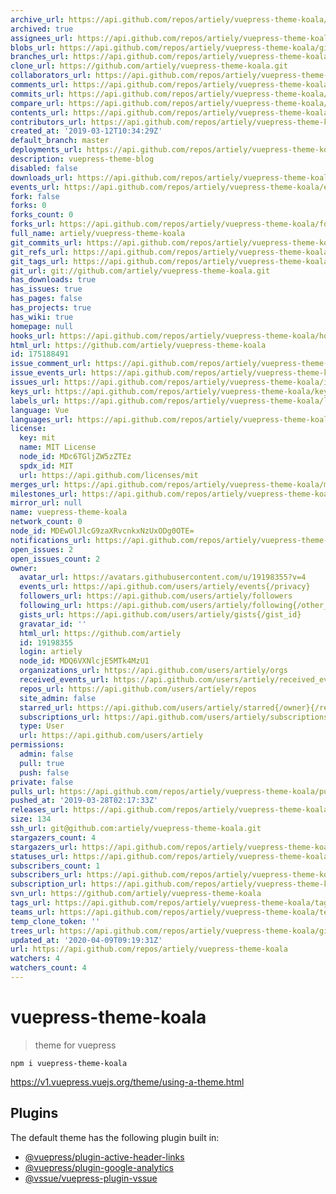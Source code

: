 ```yaml
---
archive_url: https://api.github.com/repos/artiely/vuepress-theme-koala/{archive_format}{/ref}
archived: true
assignees_url: https://api.github.com/repos/artiely/vuepress-theme-koala/assignees{/user}
blobs_url: https://api.github.com/repos/artiely/vuepress-theme-koala/git/blobs{/sha}
branches_url: https://api.github.com/repos/artiely/vuepress-theme-koala/branches{/branch}
clone_url: https://github.com/artiely/vuepress-theme-koala.git
collaborators_url: https://api.github.com/repos/artiely/vuepress-theme-koala/collaborators{/collaborator}
comments_url: https://api.github.com/repos/artiely/vuepress-theme-koala/comments{/number}
commits_url: https://api.github.com/repos/artiely/vuepress-theme-koala/commits{/sha}
compare_url: https://api.github.com/repos/artiely/vuepress-theme-koala/compare/{base}...{head}
contents_url: https://api.github.com/repos/artiely/vuepress-theme-koala/contents/{+path}
contributors_url: https://api.github.com/repos/artiely/vuepress-theme-koala/contributors
created_at: '2019-03-12T10:34:29Z'
default_branch: master
deployments_url: https://api.github.com/repos/artiely/vuepress-theme-koala/deployments
description: vuepress-theme-blog
disabled: false
downloads_url: https://api.github.com/repos/artiely/vuepress-theme-koala/downloads
events_url: https://api.github.com/repos/artiely/vuepress-theme-koala/events
fork: false
forks: 0
forks_count: 0
forks_url: https://api.github.com/repos/artiely/vuepress-theme-koala/forks
full_name: artiely/vuepress-theme-koala
git_commits_url: https://api.github.com/repos/artiely/vuepress-theme-koala/git/commits{/sha}
git_refs_url: https://api.github.com/repos/artiely/vuepress-theme-koala/git/refs{/sha}
git_tags_url: https://api.github.com/repos/artiely/vuepress-theme-koala/git/tags{/sha}
git_url: git://github.com/artiely/vuepress-theme-koala.git
has_downloads: true
has_issues: true
has_pages: false
has_projects: true
has_wiki: true
homepage: null
hooks_url: https://api.github.com/repos/artiely/vuepress-theme-koala/hooks
html_url: https://github.com/artiely/vuepress-theme-koala
id: 175188491
issue_comment_url: https://api.github.com/repos/artiely/vuepress-theme-koala/issues/comments{/number}
issue_events_url: https://api.github.com/repos/artiely/vuepress-theme-koala/issues/events{/number}
issues_url: https://api.github.com/repos/artiely/vuepress-theme-koala/issues{/number}
keys_url: https://api.github.com/repos/artiely/vuepress-theme-koala/keys{/key_id}
labels_url: https://api.github.com/repos/artiely/vuepress-theme-koala/labels{/name}
language: Vue
languages_url: https://api.github.com/repos/artiely/vuepress-theme-koala/languages
license:
  key: mit
  name: MIT License
  node_id: MDc6TGljZW5zZTEz
  spdx_id: MIT
  url: https://api.github.com/licenses/mit
merges_url: https://api.github.com/repos/artiely/vuepress-theme-koala/merges
milestones_url: https://api.github.com/repos/artiely/vuepress-theme-koala/milestones{/number}
mirror_url: null
name: vuepress-theme-koala
network_count: 0
node_id: MDEwOlJlcG9zaXRvcnkxNzUxODg0OTE=
notifications_url: https://api.github.com/repos/artiely/vuepress-theme-koala/notifications{?since,all,participating}
open_issues: 2
open_issues_count: 2
owner:
  avatar_url: https://avatars.githubusercontent.com/u/19198355?v=4
  events_url: https://api.github.com/users/artiely/events{/privacy}
  followers_url: https://api.github.com/users/artiely/followers
  following_url: https://api.github.com/users/artiely/following{/other_user}
  gists_url: https://api.github.com/users/artiely/gists{/gist_id}
  gravatar_id: ''
  html_url: https://github.com/artiely
  id: 19198355
  login: artiely
  node_id: MDQ6VXNlcjE5MTk4MzU1
  organizations_url: https://api.github.com/users/artiely/orgs
  received_events_url: https://api.github.com/users/artiely/received_events
  repos_url: https://api.github.com/users/artiely/repos
  site_admin: false
  starred_url: https://api.github.com/users/artiely/starred{/owner}{/repo}
  subscriptions_url: https://api.github.com/users/artiely/subscriptions
  type: User
  url: https://api.github.com/users/artiely
permissions:
  admin: false
  pull: true
  push: false
private: false
pulls_url: https://api.github.com/repos/artiely/vuepress-theme-koala/pulls{/number}
pushed_at: '2019-03-28T02:17:33Z'
releases_url: https://api.github.com/repos/artiely/vuepress-theme-koala/releases{/id}
size: 134
ssh_url: git@github.com:artiely/vuepress-theme-koala.git
stargazers_count: 4
stargazers_url: https://api.github.com/repos/artiely/vuepress-theme-koala/stargazers
statuses_url: https://api.github.com/repos/artiely/vuepress-theme-koala/statuses/{sha}
subscribers_count: 1
subscribers_url: https://api.github.com/repos/artiely/vuepress-theme-koala/subscribers
subscription_url: https://api.github.com/repos/artiely/vuepress-theme-koala/subscription
svn_url: https://github.com/artiely/vuepress-theme-koala
tags_url: https://api.github.com/repos/artiely/vuepress-theme-koala/tags
teams_url: https://api.github.com/repos/artiely/vuepress-theme-koala/teams
temp_clone_token: ''
trees_url: https://api.github.com/repos/artiely/vuepress-theme-koala/git/trees{/sha}
updated_at: '2020-04-09T09:19:31Z'
url: https://api.github.com/repos/artiely/vuepress-theme-koala
watchers: 4
watchers_count: 4
---
```


# vuepress-theme-koala
> theme for vuepress

```
npm i vuepress-theme-koala
```
https://v1.vuepress.vuejs.org/theme/using-a-theme.html


## Plugins

The default theme has the following plugin built in:

- [@vuepress/plugin-active-header-links](https://github.com/vuejs/vuepress/tree/master/packages/@vuepress/plugin-active-header-links)
- [@vuepress/plugin-google-analytics](https://github.com/vuejs/vuepress/tree/master/packages/%40vuepress/plugin-google-analytics)
- [@vssue/vuepress-plugin-vssue](https://github.com/meteorlxy/vssue)
